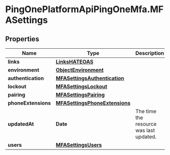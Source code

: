 # PingOnePlatformApiPingOneMfa.MFASettings

## Properties

Name | Type | Description | Notes
------------ | ------------- | ------------- | -------------
**links** | [**LinksHATEOAS**](LinksHATEOAS.md) |  | [optional] 
**environment** | [**ObjectEnvironment**](ObjectEnvironment.md) |  | [optional] 
**authentication** | [**MFASettingsAuthentication**](MFASettingsAuthentication.md) |  | [optional] 
**lockout** | [**MFASettingsLockout**](MFASettingsLockout.md) |  | [optional] 
**pairing** | [**MFASettingsPairing**](MFASettingsPairing.md) |  | 
**phoneExtensions** | [**MFASettingsPhoneExtensions**](MFASettingsPhoneExtensions.md) |  | [optional] 
**updatedAt** | **Date** | The time the resource was last updated. | [optional] [readonly] 
**users** | [**MFASettingsUsers**](MFASettingsUsers.md) |  | [optional] 


